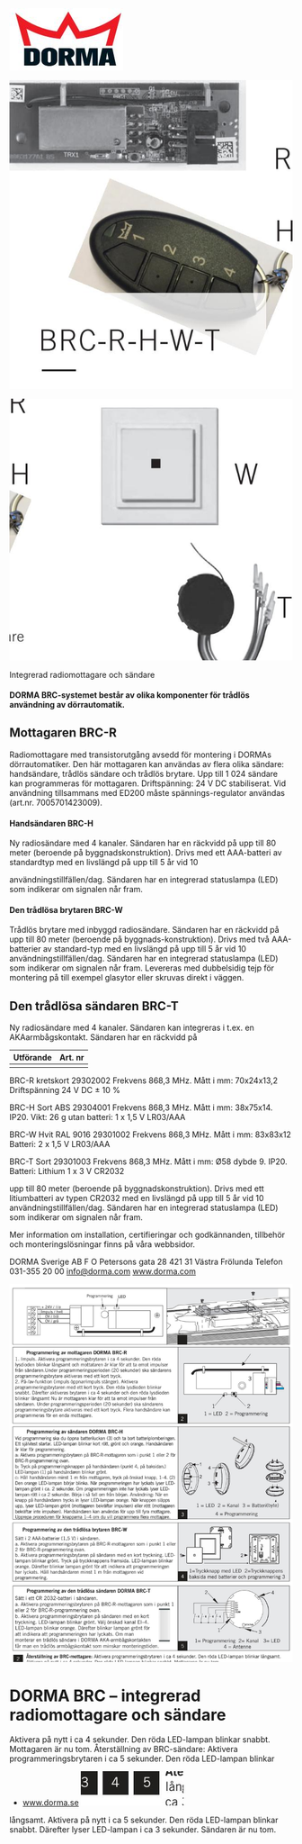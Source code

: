 ![](_page_0_Picture_1.jpeg)

![](_page_0_Picture_2.jpeg)

![](_page_0_Picture_3.jpeg)

Integrerad radiomottagare och sändare

#### DORMA BRC-systemet består av olika komponenter för trådlös användning av dörrautomatik.

## Mottagaren BRC-R

Radiomottagare med transistorutgång avsedd för montering i DORMAs dörrautomatiker. Den här mottagaren kan användas av flera olika sändare: handsändare, trådlös sändare och trådlös brytare. Upp till 1 024 sändare kan programmeras för mottagaren. Driftspänning: 24 V DC stabiliserat. Vid användning tillsammans med ED200 måste spännings-regulator användas (art.nr. 7005701423009).

#### Handsändaren BRC-H

Ny radiosändare med 4 kanaler. Sändaren har en räckvidd på upp till 80 meter (beroende på byggnadskonstruktion). Drivs med ett AAA-batteri av standardtyp med en livslängd på upp till 5 år vid 10

användningstillfällen/dag. Sändaren har en integrerad statuslampa (LED) som indikerar om signalen når fram.

#### Den trådlösa brytaren BRC-W

Trådlös brytare med inbyggd radiosändare. Sändaren har en räckvidd på upp till 80 meter (beroende på byggnads-konstruktion). Drivs med två AAA-batterier av standard-typ med en livslängd på upp till 5 år vid 10 användningstillfällen/dag. Sändaren har en integrerad statuslampa (LED) som indikerar om signalen når fram. Levereras med dubbelsidig tejp för montering på till exempel glasytor eller skruvas direkt i väggen.

## Den trådlösa sändaren BRC-T

 Ny radiosändare med 4 kanaler. Sändaren kan integreras i t.ex. en AKAarmbågskontakt. Sändaren har en räckvidd på

| Utförande | Art. nr |
|-----------|---------|
|           |         |

BRC-R kretskort 29302002 Frekvens 868,3 MHz. Mått i mm: 70x24x13,2 Driftspänning 24 V DC ± 10 %

 BRC-H Sort ABS 29304001 Frekvens 868,3 MHz. Mått i mm: 38x75x14. IP20. Vikt: 26 g utan batteri: 1 x 1,5 V LR03/AAA

 BRC-W Hvit RAL 9016 29301002 Frekvens 868,3 MHz. Mått i mm: 83x83x12 Batteri: 2 x 1,5 V LR03/AAA

BRC-T Sort 29301003 Frekvens 868,3 MHz. Mått i mm: Ø58 dybde 9. IP20. Batteri: Lithium 1 x 3 V CR2032

upp till 80 meter (beroende på byggnadskonstruktion). Drivs med ett litiumbatteri av typen CR2032 med en livslängd på upp till 5 år vid 10 användningstillfällen/dag. Sändaren har en integrerad statuslampa (LED) som indikerar om signalen når fram.

Mer information om installation, certifieringar och godkännanden, tillbehör och monteringslösningar finns på våra webbsidor.

DORMA Sverige AB F O Petersons gata 28 421 31 Västra Frölunda Telefon 031-355 20 00 info@dorma.com www.dorma.com

![](_page_1_Figure_1.jpeg)

# DORMA BRC – integrerad radiomottagare och sändare

Aktivera på nytt i ca 4 sekunder. Den röda LED-lampan blinkar snabbt. Mottagaren är nu tom. Återställning av BRC-sändare: Aktivera programmeringsbrytaren i ca 5 sekunder. Den röda LED-lampan blinkar

- www.dorma.se
![](_page_1_Picture_6.jpeg)

långsamt. Aktivera på nytt i ca 5 sekunder. Den röda LED-lampan blinkar snabbt. Därefter lyser LED-lampan i ca 3 sekunder. Sändaren är nu tom.